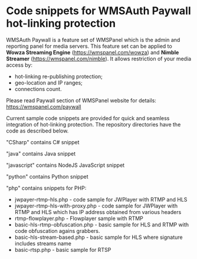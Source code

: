 Code snippets for WMSAuth Paywall hot-linking protection
=====================

WMSAuth Paywall is a feature set of WMSPanel which is the admin and reporting panel for media servers. This feature set can be applied to **Wowza Streaming Engine** (https://wmspanel.com/wowza) and **Nimble Streamer** (https://wmspanel.com/nimble). It allows restriction of your media access by:
- hot-linking re-publishing protection;
- geo-location and IP ranges;
- connections count.

Please read Paywall section of WMSPanel website for details: https://wmspanel.com/paywall

Current sample code snippets are provided for quick and seamless integration of hot-linking protection. The repository directories have the code as described below.

"CSharp" contains C# snippet

"java" contains Java snippet 

"javascript" contains NodeJS JavaScript snippet

"python" contains Python snippet

"php" contains snippets for PHP:
- jwpayer-rtmp-hls.php - code sample for JWPlayer with RTMP and HLS
- jwpayer-rtmp-hls-with-proxy.php - code sample for JWPlayer with RTMP and HLS which has IP address obtained from various headers
- rtmp-flowplayer.php - Flowplayer sample with RTMP
- basic-hls-rtmp-obfuscation.php - basic sample for HLS and RTMP with code obfuscation agains grabbers.
- basic-hls-stream-based.php - basic sample for HLS where signature includes streams name
- basic-rtsp.php - basic sample for RTSP
